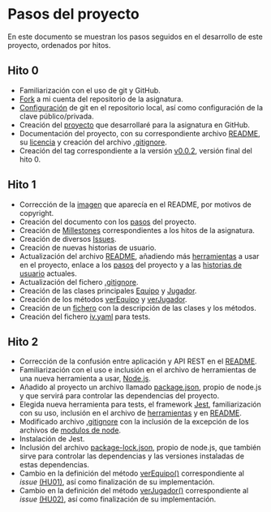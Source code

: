 # Pasos del proyecto
En este documento se muestran los pasos seguidos en el desarrollo de este proyecto, ordenados por hitos.

## Hito 0
- Familiarización con el uso de git y GitHub.
- [Fork](https://github.com/juancpineda97/IV-20-21) a mi cuenta del repositorio de la asignatura.
- [Configuración](docs/configuracion_git.md) de git en el repositorio local, así como configuración de la clave público/privada.
- Creación del [proyecto](https://github.com/juancpineda97/LaLigaStats) que desarrollaré para la asignatura en GitHub.
- Documentación del proyecto, con su correspondiente archivo [README](https://github.com/juancpineda97/LaLigaStats/blob/main/README.md), su [licencia](https://github.com/juancpineda97/LaLigaStats/blob/main/LICENSE) y creación del archivo [.gitignore](https://github.com/juancpineda97/LaLigaStats/blob/main/.gitignore).
- Creación del tag correspondiente a la versión [v0.0.2](https://github.com/juancpineda97/LaLigaStats/releases/tag/v0.0.2), versión final del hito 0.

## Hito 1
- Corrección de la [imagen](https://github.com/juancpineda97/LaLigaStats#laligastats) que aparecía en el README, por motivos de copyright.
- Creación del documento con los [pasos](https://github.com/juancpineda97/LaLigaStats/blob/main/docs/pasos.md) del proyecto.
- Creación de [Millestones](https://github.com/juancpineda97/LaLigaStats/milestones) correspondientes a los hitos de la asignatura.
- Creación de diversos [Issues](https://github.com/juancpineda97/LaLigaStats/issues).
- Creación de nuevas historias de usuario.
- Actualización del archivo [README](https://github.com/juancpineda97/LaLigaStats/blob/main/README.md), añadiendo más [herramientas](https://github.com/juancpineda97/LaLigaStats#herramientas) a usar en el proyecto, enlace a los [pasos](https://github.com/juancpineda97/LaLigaStats#pasos) del proyecto y a las [historias de usuario](https://github.com/juancpineda97/LaLigaStats#historias-de-usuario) actuales.
- Actualización del fichero [.gitignore](https://github.com/juancpineda97/LaLigaStats/blob/main/.gitignore).
- Creación de las clases principales [Equipo](https://github.com/juancpineda97/LaLigaStats/blob/main/src/equipo.js) y [Jugador](https://github.com/juancpineda97/LaLigaStats/blob/main/src/jugador.js).
- Creación de los métodos [verEquipo](https://github.com/juancpineda97/LaLigaStats/blob/f8fa6ee0784b2794fd778e89589f534750aec792/src/equipo.js#L21) y [verJugador](https://github.com/juancpineda97/LaLigaStats/blob/f8fa6ee0784b2794fd778e89589f534750aec792/src/jugador.js#L26).
- Creación de un [fichero](https://github.com/juancpineda97/LaLigaStats/blob/main/docs/descripcion_clases.md) con la descripción de las clases y los métodos.
- Creación del fichero [iv.yaml](iv.yaml) para tests.

## Hito 2
- Corrección de la confusión entre aplicación y API REST en el [README](https://github.com/juancpineda97/LaLigaStats/blob/main/README.md).
- Familiarización con el uso e inclusión en el archivo de herramientas de una nueva herramienta a usar, [Node.js](https://nodejs.org/es/).
- Añadido al proyecto un archivo llamado [package.json](package.json), propio de node.js y que servirá para controlar las dependencias del proyecto.
- Elegida nueva herramienta para tests, el framework [Jest](https://jestjs.io/), familiarización con su uso, inclusión en el archivo de [herramientas](https://github.com/juancpineda97/LaLigaStats#herramientas) y en [README](https://github.com/juancpineda97/LaLigaStats/blob/main/README.md).
- Modificado archivo [.gitignore](https://github.com/juancpineda97/LaLigaStats/blob/main/.gitignore) con la inclusión de la excepción de los archivos de [modulos de node](https://github.com/juancpineda97/LaLigaStats/blob/ad3ce0b40b99ffb28f81b2122c1a9069126fa33e/.gitignore#L9).
- Instalación de Jest.
- Inclusión del archivo [package-lock.json](https://github.com/juancpineda97/LaLigaStats/blob/main/package.json), propio de node.js, que también sirve para controlar las dependencias y las versiones instaladas de estas dependencias.
- Cambio en la definición del método [verEquipo()](https://github.com/juancpineda97/LaLigaStats/blob/main/docs/descripcion_clases.md#m%C3%A9todos) correspondiente al *issue* [(HU01)](https://github.com/juancpineda97/LaLigaStats/issues/4), así como finalización de su implementación.
- Cambio en la definición del método [verJugador()](https://github.com/juancpineda97/LaLigaStats/blob/main/docs/descripcion_clases.md#m%C3%A9todos-1) correspondiente al *issue* [(HU02)](https://github.com/juancpineda97/LaLigaStats/issues/5), así como finalización de su implementación.